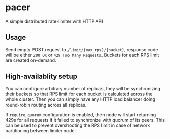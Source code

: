 pacer
=====

A simple distributed rate-limiter with HTTP API

Usage
-----
Send empty POST request to `/limit/{max_rps}/{bucket}`, response code will be either `200 OK` or `429 Too Many Requests`.
Buckets for each RPS limit are created on-demand.

High-availablity setup
----------------------
You can configure arbitrary number of replicas, they will be synchronizing their buckets
so that RPS limit for each bucket is calculated across the whole cluster.
Then you can simply have any HTTP load balancer doing round-robin routing across all replicas.

If `require_quorum` configuration is enabled, then node will start returning 429s for all requests
if it failed to synchronize with quorum of its peers. This can be used to prevent overshooting the RPS limit
in case of network partitioning between limiter node.
